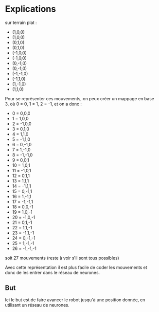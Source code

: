 # Explications

sur terrain plat :

- (1,0,0)
- (1,0,0)
- (0,1,0)
- (0,1,0)
- (-1,0,0)
- (-1,0,0)
- (0,-1,0)
- (0,-1,0)
- (-1,-1,0)
- (-1,1,0)
- (1,-1,0)
- (1,1,0)

Pour se représenter ces mouvements, on peux créer un mappage en base 3, où 0 = 0, 1 = 1, 2 = -1, et on a donc :

- 0 = 0,0,0
- 1 = 1,0,0
- 2 = -1,0,0
- 3 = 0,1,0
- 4 = 1,1,0
- 5 = -1,1,0
- 6 = 0,-1,0
- 7 = 1,-1,0
- 8 = -1,-1,0
- 9 = 0,0,1
- 10 = 1,0,1
- 11 = -1,0,1
- 12 = 0,1,1
- 13 = 1,1,1
- 14 = -1,1,1
- 15 = 0,-1,1
- 16 = 1,-1,1
- 17 = -1,-1,1
- 18 = 0,0,-1
- 19 = 1,0,-1
- 20 = -1,0,-1
- 21 = 0,1,-1
- 22 = 1,1,-1
- 23 = -1,1,-1
- 24 = 0,-1,-1
- 25 = 1,-1,-1
- 26 = -1,-1,-1

soit 27 mouvements (reste à voir s'il sont tous possibles)

Avec cette représentation il est plus facile de coder les mouvements et donc de les entrer dans le réseau de neurones.

## But

Ici le but est de faire avancer le robot jusqu'à une position donnée, en utilisant un réseau de neurones.